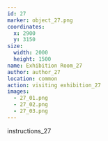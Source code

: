```yaml
---
id: 27
marker: object_27.png
coordinates:
  x: 2900
  y: 3150
size:
  width: 2000
  height: 1500
name: Exhibition Room_27
author: author_27
location: common
action: visiting exhibition_27
images:
  - 27_01.png
  - 27_02.png
  - 27_03.png
---
```


instructions_27
